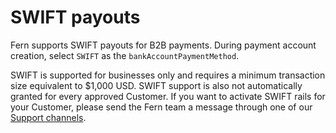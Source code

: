 # SWIFT payouts

Fern supports SWIFT payouts for B2B payments. During payment account creation, select `SWIFT` as the `bankAccountPaymentMethod`.&#x20;

SWIFT is supported for businesses only and requires a minimum transaction size equivalent to $1,000 USD. SWIFT support is also not automatically granted for every approved Customer. If you want to activate SWIFT rails for your Customer, please send the Fern team a message through one of our [Support channels](../overview/help-and-support.md).
